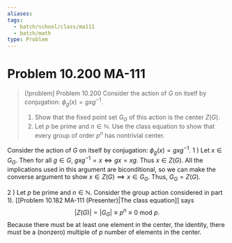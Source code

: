 ```yaml
---
aliases: 
tags:
  - batch/school/class/ma111
  - batch/math
type: Problem
---
```

# Problem 10.200 MA-111

> [!problem] Problem 10.200
> Consider the action of $G$ on itself by conjugation: $\phi_{g}(x)=gxg^{-1}$.
> 1. Show that the fixed point set $G_{G}$ of this action is the center $Z(G)$.
> 2. Let $p$ be prime and $n \in \mathbb{N}$. Use the class equation to show that every group of order $p^{n}$ has nontrivial center.

Consider the action of $G$ on itself by conjugation: $\phi_{g}(x)=gxg^{-1}$.
1 ) Let $x \in G_{G}$. Then for all $g \in G$, $gxg^{-1}=x \iff gx=xg$. Thus $x \in Z(G)$. All the implications used in this argument are biconditional, so we can make the converse argument to show $x \in Z(G) \implies x \in G_{G}$. Thus, $G_{G}=Z(G)$.

2 ) Let $p$ be prime and $n \in \mathbb{N}$. Consider the group action considered in part 1). [[Problem 10.182 MA-111 (Presenter)|The class equation]] says
$$
\left| Z(G) \right| = \left| G_{G} \right|  \equiv  p^{n} \equiv0 \text{ mod }p.
$$
Because there must be at least one element in the center, the identity, there must be a (nonzero) multiple of $p$ number of elements in the center.
